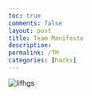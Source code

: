 ```yaml
---
toc: true
comments: false
layout: post
title: Team Manifesto
description: 
permalink: /TM
categories: [hacks] 
---
```


![lifhgs](/Danish_Cookies/images/TeamManifesto.png)